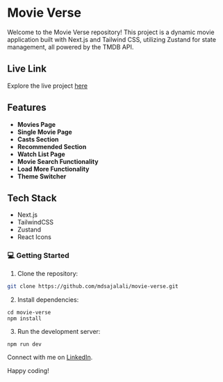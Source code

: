 # Movie Verse

Welcome to the Movie Verse repository! This project is a dynamic movie application built with Next.js and Tailwind CSS, utilizing Zustand for state management, all powered by the TMDB API.

## Live Link

Explore the live project [here](https://the-movie-verse.vercel.app/)

## Features

- **Movies Page**
- **Single Movie Page**
- **Casts Section**
- **Recommended Section**
- **Watch List Page**
- **Movie Search Functionality**
- **Load More Functionality**
- **Theme Switcher**

## Tech Stack

- Next.js
- TailwindCSS
- Zustand
- React Icons

### 💻 Getting Started

1. Clone the repository:

```bash
git clone https://github.com/mdsajalali/movie-verse.git
```

2. Install dependencies:

```
cd movie-verse
npm install
```

3. Run the development server:

```
npm run dev
```

Connect with me on [LinkedIn](https://www.linkedin.com/in/mdsajalali/).

Happy coding!
